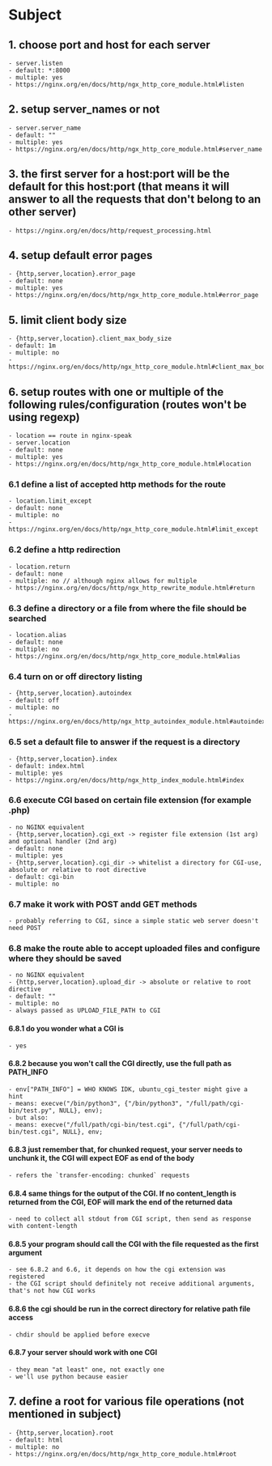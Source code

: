 # Subject

## 1. choose port and host for each server

    - server.listen
    - default: *:8000
    - multiple: yes
    - https://nginx.org/en/docs/http/ngx_http_core_module.html#listen

## 2. setup server_names or not

    - server.server_name
    - default: ""
    - multiple: yes
    - https://nginx.org/en/docs/http/ngx_http_core_module.html#server_name

## 3. the first server for a host:port will be the default for this host:port (that means it will answer to all the requests that don't belong to an other server)

    - https://nginx.org/en/docs/http/request_processing.html

## 4. setup default error pages

    - {http,server,location}.error_page
    - default: none
    - multiple: yes
    - https://nginx.org/en/docs/http/ngx_http_core_module.html#error_page

## 5. limit client body size

    - {http,server,location}.client_max_body_size
    - default: 1m
    - multiple: no
    - https://nginx.org/en/docs/http/ngx_http_core_module.html#client_max_body_size

## 6. setup routes with one or multiple of the following rules/configuration (routes won't be using regexp)

    - location == route in nginx-speak
    - server.location
    - default: none
    - multiple: yes
    - https://nginx.org/en/docs/http/ngx_http_core_module.html#location

### 6.1 define a list of accepted http methods for the route

    - location.limit_except
    - default: none
    - multiple: no
    - https://nginx.org/en/docs/http/ngx_http_core_module.html#limit_except

### 6.2 define a http redirection

    - location.return
    - default: none
    - multiple: no // although nginx allows for multiple
    - https://nginx.org/en/docs/http/ngx_http_rewrite_module.html#return

### 6.3 define a directory or a file from where the file should be searched

    - location.alias
    - default: none
    - multiple: no
    - https://nginx.org/en/docs/http/ngx_http_core_module.html#alias

### 6.4 turn on or off directory listing

    - {http,server,location}.autoindex
    - default: off
    - multiple: no
    - https://nginx.org/en/docs/http/ngx_http_autoindex_module.html#autoindex

### 6.5 set a default file to answer if the request is a directory

    - {http,server,location}.index
    - default: index.html
    - multiple: yes
    - https://nginx.org/en/docs/http/ngx_http_index_module.html#index

### 6.6 execute CGI based on certain file extension (for example .php)

    - no NGINX equivalent
    - {http,server,location}.cgi_ext -> register file extension (1st arg) and optional handler (2nd arg)
    - default: none
    - multiple: yes
    - {http,server,location}.cgi_dir -> whitelist a directory for CGI-use, absolute or relative to root directive
    - default: cgi-bin
    - multiple: no

### 6.7 make it work with POST andd GET methods

    - probably referring to CGI, since a simple static web server doesn't need POST

### 6.8 make the route able to accept uploaded files and configure where they should be saved

    - no NGINX equivalent
    - {http,server,location}.upload_dir -> absolute or relative to root directive
    - default: ""
    - multiple: no
    - always passed as UPLOAD_FILE_PATH to CGI

#### 6.8.1 do you wonder what a CGI is

    - yes

#### 6.8.2 because you won't call the CGI directly, use the full path as PATH_INFO

    - env["PATH_INFO"] = WHO KNOWS IDK, ubuntu_cgi_tester might give a hint
    - means: execve("/bin/python3", {"/bin/python3", "/full/path/cgi-bin/test.py", NULL}, env);
    - but also:
    - means: execve("/full/path/cgi-bin/test.cgi", {"/full/path/cgi-bin/test.cgi", NULL}, env;

#### 6.8.3 just remember that, for chunked request, your server needs to unchunk it, the CGI will expect EOF as end of the body

    - refers the `transfer-encoding: chunked` requests

#### 6.8.4 same things for the output of the CGI. If no content_length is returned from the CGI, EOF will mark the end of the returned data

    - need to collect all stdout from CGI script, then send as response with content-length

#### 6.8.5 your program should call the CGI with the file requested as the first argument

    - see 6.8.2 and 6.6, it depends on how the cgi extension was registered
    - the CGI script should definitely not receive additional arguments, that's not how CGI works

#### 6.8.6 the cgi should be run in the correct directory for relative path file access

    - chdir should be applied before execve

#### 6.8.7 your server should work with one CGI

    - they mean "at least" one, not exactly one
    - we'll use python because easier

## 7. define a root for various file operations (not mentioned in subject)

    - {http,server,location}.root
    - default: html
    - multiple: no
    - https://nginx.org/en/docs/http/ngx_http_core_module.html#root
